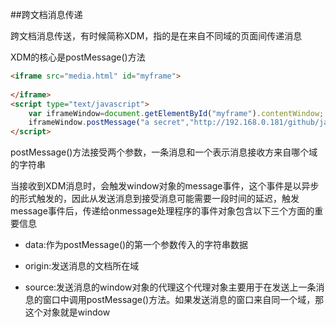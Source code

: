 ##跨文档消息传递

跨文档消息传送，有时候简称XDM，指的是在来自不同域的页面间传递消息

XDM的核心是postMessage()方法

```html
<iframe src="media.html" id="myframe">
	
</iframe>
<script type="text/javascript">
	var iframeWindow=document.getElementById("myframe").contentWindow;
	iframeWindow.postMessage("a secret","http://192.168.0.181/github/javascript_study/code/html5-script");
</script>
```

postMessage()方法接受两个参数，一条消息和一个表示消息接收方来自哪个域的字符串

当接收到XDM消息时，会触发window对象的message事件，这个事件是以异步的形式触发的，因此从发送消息到接受消息可能需要一段时间的延迟，触发message事件后，传递给onmessage处理程序的事件对象包含以下三个方面的重要信息

+ data:作为postMessage()的第一个参数传入的字符串数据

+ origin:发送消息的文档所在域

+ source:发送消息的window对象的代理这个代理对象主要用于在发送上一条消息的窗口中调用postMessage()方法。如果发送消息的窗口来自同一个域，那这个对象就是window